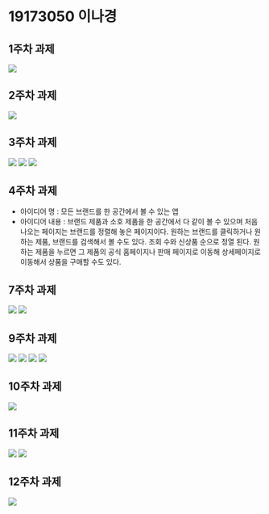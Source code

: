 # 19173050 이나경

## 1주차 과제
<img width="" height="" src="./png/19173050-1.PNG">

## 2주차 과제
<img width="" height="" src="./png/19173050-2.PNG">

## 3주차 과제
<img width="" height="" src="./png/19173050-3-1.PNG">
<img width="" height="" src="./png/19173050-3-2.PNG">
<img width="" height="" src="./png/19173050-3-3.PNG">

## 4주차 과제

 - 아이디어 명 : 모든 브랜드를 한 공간에서 볼 수 있는 앱
 - 아이디어 내용 : 브랜드 제품과 소호 제품을 한 공간에서 다 같이 볼 수 있으며 처음 나오는 페이지는 브랜드를 정렬해 놓은 페이지이다. 원하는 브랜드를 클릭하거나 원하는 제품, 브랜드를 검색해서 볼 수도 있다. 조회 수와 신상품 순으로 정열 된다. 원하는 제품을 누르면 그 제품의 공식 홈페이지나 판매 페이지로 이동해 상세페이지로 이동해서 상품을 구매할 수도 있다.

## 7주차 과제
<img width="" height="" src="./png/19173050-7-1.PNG">
<img width="" height="" src="./png/19173050-7-2.PNG">

## 9주차 과제
<img width="" height="" src="./png/19173050-9-1.PNG">
<img width="" height="" src="./png/19173050-9-2.PNG">
<img width="" height="" src="./png/19173050-9-3.PNG">
<img width="" height="" src="./png/19173050-9-4.PNG">

## 10주차 과제
<img width="" height="" src="./png/19173050-10.PNG">

## 11주차 과제
<img width="" height="" src="./png/19173050-11-1.PNG">
<img width="" height="" src="./png/19173050-11-2.PNG">

## 12주차 과제
<img width="" height="" src="./png/19173050-12.PNG">
